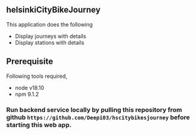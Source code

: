 ## helsinkiCityBikeJourney

This application does the following
 * Display journeys with details  
 * Display stations with details  


## Prerequisite
Following tools required,
 * node v18.10
 * npm 9.1.2
 
 ### Run backend service locally by pulling this repository from github ``https://github.com/Deepi03/hscitybikesjourney`` before starting this web app.



